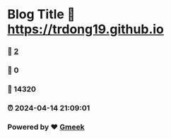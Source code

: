 # Blog Title :link: https://trdong19.github.io 
### :page_facing_up: [2](https://trdong19.github.io/tag.html) 
### :speech_balloon: 0 
### :hibiscus: 14320 
### :alarm_clock: 2024-04-14 21:09:01 
### Powered by :heart: [Gmeek](https://github.com/Meekdai/Gmeek)
